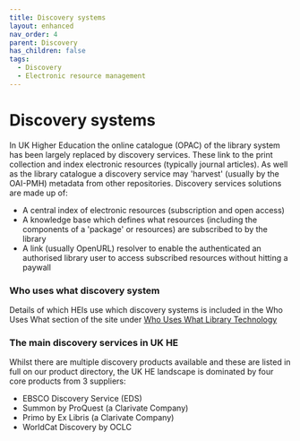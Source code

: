 ```yaml
---
title: Discovery systems
layout: enhanced
nav_order: 4
parent: Discovery
has_children: false
tags:
  - Discovery
  - Electronic resource management
---
```


# Discovery systems

In UK Higher Education the online catalogue (OPAC) of the library system has been largely replaced by discovery services. These link to the print collection and index electronic resources (typically journal articles). As well as the library catalogue a discovery service may 'harvest' (usually by the OAI-PMH) metadata from other repositories. Discovery services solutions are made up of:

- A central index of electronic resources (subscription and open access)
- A knowledge base which defines what resources (including the components of a 'package' or resources) are subscribed to by the library
- A link (usually OpenURL) resolver to enable the authenticated an authorised library user to access subscribed resources without hitting a paywall

### Who uses what discovery system

Details of which HEIs use which discovery systems is included in the Who Uses What section of the site under [Who Uses What Library Technology](/who-uses-what/who-uses-what-library-technology)

### The main discovery services in UK HE

Whilst there are multiple discovery products available and these are listed in full on our product directory, the UK HE landscape is dominated by four core products from 3 suppliers:

- EBSCO Discovery Service (EDS)
- Summon by ProQuest (a Clarivate Company)
- Primo by Ex Libris (a Clarivate Company)
- WorldCat Discovery by OCLC
